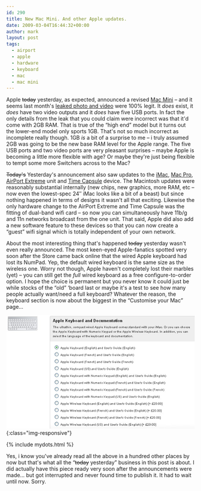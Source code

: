 ```yaml
---
id: 290
title: New Mac Mini. And other Apple updates.
date: 2009-03-04T16:44:32+00:00
author: mark
layout: post
tags:
  - airport
  - apple
  - hardware
  - keyboard
  - mac
  - mac mini
---
```

Apple <span style="text-decoration: line-through;">today</span> yesterday, as expected, announced a revised [Mac Mini](http://www.apple.com/uk/macmini/) &#8211; and it seems last month's [leaked photo and video](http://www.sallonoroff.co.uk/blog/2009/02/new-mac-mini/) were 100% legit. It _does_ exist, it _does_ have two video outputs and it _does_ have five USB ports. In fact the only details from the leak that you could claim were incorrect was that it'd come with 2GB RAM. That is true of the &#8220;high end&#8221; model but it turns out the lower-end model only sports 1GB. That's not so much incorrect as incomplete really though. 1GB _is_ a bit of a surprise to me &#8211; i truly assumed 2GB was going to be the new base RAM level for the Apple range. The five USB ports and two video ports are very pleasant surprises &#8211; maybe Apple is becoming a little more flexible with age? Or maybe they're just being flexible to tempt some more Switchers across to the Mac?

<span style="text-decoration: line-through;">Today's</span> Yesterday's announcement also saw updates to the [iMac](http://www.apple.com/uk/imac), [Mac Pro](http://www.apple.com/uk/macpro), [AirPort Extreme](http://www.apple.com/uk/airportextreme/) unit and [Time Capsule](http://www.apple.com/uk/timecapsule) device. The Macintosh updates were reasonably substantial internally (new chips, new graphics, more RAM, etc &#8211; now even the lowest-spec 24&#8243; iMac looks like a bit of a beast) but since nothing happened in terms of designs it wasn't all that exciting. Likewise the only hardware change to the AirPort Extreme and Time Capsule was the fitting of dual-band wifi card &#8211; so now you can simultaneously have 11b/g and 11n networks broadcast from the one unit. That said, Apple did also add a new software feature to these devices so that you can now create a &#8220;guest&#8221; wifi signal which is totally independent of your own network.

About the most interesting thing that's happened <span style="text-decoration: line-through;">today</span> yesterday wasn't even really announced. The most keen-eyed Apple-fanatics spotted very soon after the Store came back online that the wired Apple keyboard had lost its NumPad. Yep, the default wired keyboard is the same size as the wireless one. Worry not though, Apple haven't completely lost their marbles (yet) &#8211; you can still get the _full_ wired keyboard as a free configure-to-order option. I hope the choice is permanent but you never know it could just be while stocks of the &#8220;old&#8221; &#8216;board last or maybe it's a test to see how many people actually want/need a full keyboard? Whatever the reason, the keyboard section is now about the biggest in the &#8220;Customise your Mac&#8221; page&#8230;

![Apple's extensive keyboard options](/images/fromwp/2009/03/apple-keyboard-options.jpg){:class="img-responsive"}

{% include mydots.html %}

Yes, i know you've already read all the above in a hundred other places by now but that's what all the &#8220;<span style="text-decoration: line-through;">today</span> yesterday&#8221; business in this post is about. I did actually have this piece ready very soon after the announcements were made&#8230; but got interrupted and never found time to publish it. It had to wait until now. Sorry.
